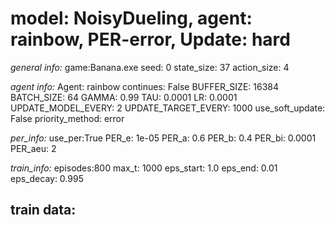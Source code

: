 
# model: NoisyDueling, agent: rainbow, PER-error, Update: hard

*general info:*
	game:Banana.exe
	seed: 0
	state_size: 37
	action_size: 4

*agent info:*
	Agent: rainbow
	continues: False
	BUFFER_SIZE: 16384
	BATCH_SIZE: 64
	GAMMA: 0.99
	TAU: 0.0001
	LR: 0.0001
	UPDATE_MODEL_EVERY: 2
	UPDATE_TARGET_EVERY: 1000
	use_soft_update: False
	priority_method: error

*per_info:*
	use_per:True
	PER_e: 1e-05
	PER_a: 0.6
	PER_b: 0.4
	PER_bi: 0.0001
	PER_aeu: 2

*train_info:*
	episodes:800
	max_t: 1000
	eps_start: 1.0
	eps_end: 0.01
	eps_decay: 0.995



## train data: 

